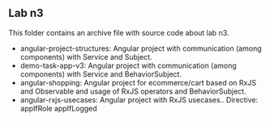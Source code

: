 ## Lab n3

This folder contains an archive file with source code about lab n3.


- angular-project-structures: Angular project with communication (among components) with Service and Subject.
- demo-task-app-v3: Angular project with communication (among components) with Service and BehaviorSubject.
- angular-shopping: Angular project for ecommerce/cart based on RxJS and Observable and usage of RxJS operators and BehaviorSubject.
- angular-rxjs-usecases: Angular project with RxJS usecases.. Directive: appIfRole appIfLogged
